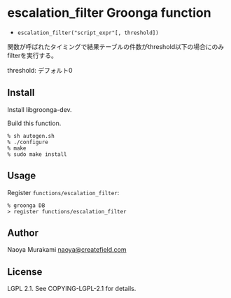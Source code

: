 # escalation_filter Groonga function

* ``escalation_filter("script_expr"[, threshold])``

関数が呼ばれたタイミングで結果テーブルの件数がthreshold以下の場合にのみfilterを実行する。

threshold: デフォルト0


## Install

Install libgroonga-dev.

Build this function.

    % sh autogen.sh
    % ./configure
    % make
    % sudo make install

## Usage

Register `functions/escalation_filter`:

    % groonga DB
    > register functions/escalation_filter

## Author

Naoya Murakami naoya@createfield.com

## License

LGPL 2.1. See COPYING-LGPL-2.1 for details.

